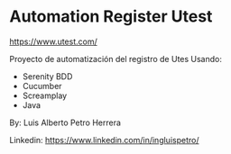 # Automation Register Utest
https://www.utest.com/

Proyecto de automatización del registro de Utes
Usando:
- Serenity BDD
- Cucumber
- Screamplay
- Java

By: Luis Alberto Petro Herrera

Linkedin: https://www.linkedin.com/in/ingluispetro/
